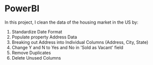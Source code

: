 # PowerBI
In this project, I clean the data of the housing market in the US by:
1. Standardize Date Format
2. Populate property Address Data
3. Breaking out Address into Individual Columns (Address, City, State)
4. Change Y and N to Yes and No in 'Sold as Vacant' field
5. Remove Duplicates
6. Delete Unused Columns
